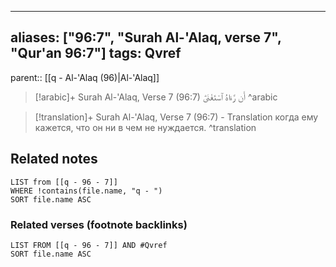
---
aliases: ["96:7", "Surah Al-'Alaq, verse 7", "Qur'an 96:7"]
tags: Qvref
---

parent:: [[q - Al-'Alaq (96)|Al-'Alaq]]

> [!arabic]+ Surah Al-'Alaq, Verse 7 (96:7)
> <span class="quran-arabic">أَن رَّءَاهُ ٱسْتَغْنَىٰٓ</span>
^arabic

> [!translation]+ Surah Al-'Alaq, Verse 7 (96:7) - Translation
> когда ему кажется, что он ни в чем не нуждается.
^translation



## Related notes
```dataview
LIST from [[q - 96 - 7]]
WHERE !contains(file.name, "q - ")
SORT file.name ASC
```

### Related verses (footnote backlinks)
```dataview
LIST FROM [[q - 96 - 7]] AND #Qvref
SORT file.name ASC
```

